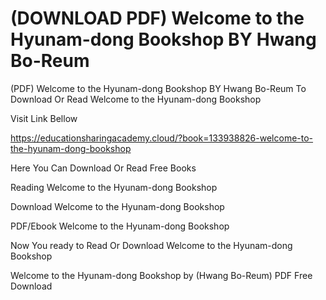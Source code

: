 # (DOWNLOAD PDF) Welcome to the Hyunam-dong Bookshop BY Hwang Bo-Reum
(PDF) Welcome to the Hyunam-dong Bookshop BY Hwang Bo-Reum
To Download Or Read Welcome to the Hyunam-dong Bookshop

Visit Link Bellow

https://educationsharingacademy.cloud/?book=133938826-welcome-to-the-hyunam-dong-bookshop

Here You Can Download Or Read Free Books

Reading Welcome to the Hyunam-dong Bookshop

Download Welcome to the Hyunam-dong Bookshop

PDF/Ebook Welcome to the Hyunam-dong Bookshop

Now You ready to Read Or Download Welcome to the Hyunam-dong Bookshop

Welcome to the Hyunam-dong Bookshop by (Hwang Bo-Reum) PDF Free Download
